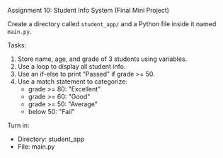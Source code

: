 Assignment 10: Student Info System (Final Mini Project)

Create a directory called `student_app/` and a Python file inside it named `main.py`.

Tasks:
1. Store name, age, and grade of 3 students using variables.
2. Use a loop to display all student info.
3. Use an if-else to print “Passed” if grade >= 50.
4. Use a match statement to categorize:
   - grade >= 80: "Excellent"
   - grade >= 60: "Good"
   - grade >= 50: "Average"
   - below 50: "Fail"

Turn in:
- Directory: student_app
- File: main.py
